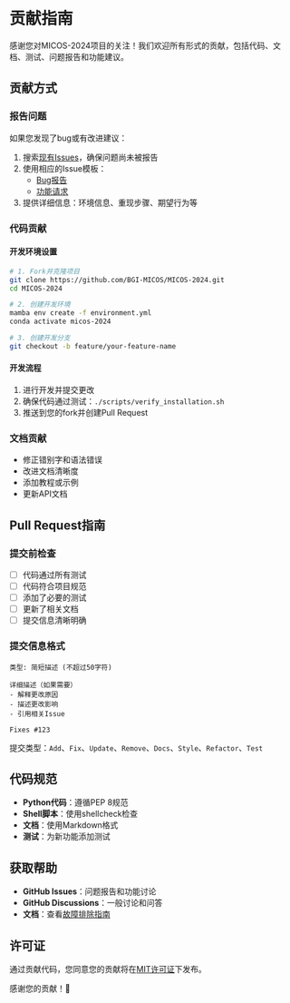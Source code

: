 # 贡献指南

感谢您对MICOS-2024项目的关注！我们欢迎所有形式的贡献，包括代码、文档、测试、问题报告和功能建议。

## 贡献方式

### 报告问题

如果您发现了bug或有改进建议：

1. 搜索[现有Issues](https://github.com/BGI-MICOS/MICOS-2024/issues)，确保问题尚未被报告
2. 使用相应的Issue模板：
   - [Bug报告](.github/ISSUE_TEMPLATE/bug_report.md)
   - [功能请求](.github/ISSUE_TEMPLATE/feature_request.md)
3. 提供详细信息：环境信息、重现步骤、期望行为等

### 代码贡献

#### 开发环境设置

```bash
# 1. Fork并克隆项目
git clone https://github.com/BGI-MICOS/MICOS-2024.git
cd MICOS-2024

# 2. 创建开发环境
mamba env create -f environment.yml
conda activate micos-2024

# 3. 创建开发分支
git checkout -b feature/your-feature-name
```

#### 开发流程

1. 进行开发并提交更改
2. 确保代码通过测试：`./scripts/verify_installation.sh`
3. 推送到您的fork并创建Pull Request

### 文档贡献

- 修正错别字和语法错误
- 改进文档清晰度
- 添加教程或示例
- 更新API文档

## Pull Request指南

### 提交前检查

- [ ] 代码通过所有测试
- [ ] 代码符合项目规范
- [ ] 添加了必要的测试
- [ ] 更新了相关文档
- [ ] 提交信息清晰明确

### 提交信息格式

```
类型: 简短描述 (不超过50字符)

详细描述（如果需要）
- 解释更改原因
- 描述更改影响
- 引用相关Issue

Fixes #123
```

提交类型：`Add`、`Fix`、`Update`、`Remove`、`Docs`、`Style`、`Refactor`、`Test`

## 代码规范

- **Python代码**：遵循PEP 8规范
- **Shell脚本**：使用shellcheck检查
- **文档**：使用Markdown格式
- **测试**：为新功能添加测试

## 获取帮助

- **GitHub Issues**：问题报告和功能讨论
- **GitHub Discussions**：一般讨论和问答
- **文档**：查看[故障排除指南](docs/troubleshooting.md)

## 许可证

通过贡献代码，您同意您的贡献将在[MIT许可证](LICENSE)下发布。

感谢您的贡献！🎉